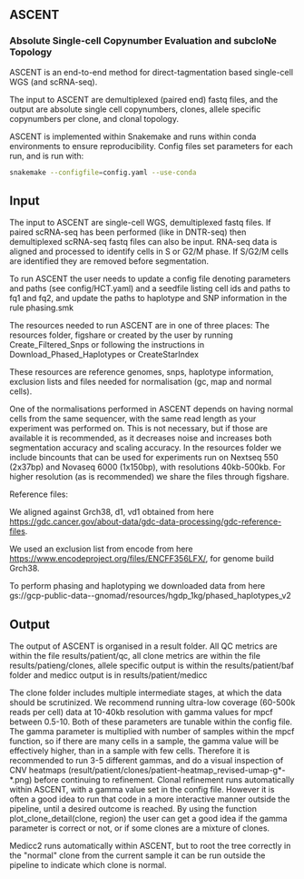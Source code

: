## ASCENT
### Absolute Single-cell Copynumber Evaluation and subcloNe Topology

ASCENT is an end-to-end method for direct-tagmentation based single-cell WGS (and scRNA-seq).

The input to ASCENT are demultiplexed (paired end) fastq files, and the output are absolute single cell copynumbers, clones, allele specific copynumbers per clone, and clonal topology. 

ASCENT is implemented within Snakemake and runs within conda environments to ensure reproducibility. Config files set parameters for each run, and is run with: 
```bash
snakemake --configfile=config.yaml --use-conda
```


## Input
The input to ASCENT are single-cell WGS, demultiplexed fastq files. If paired scRNA-seq has been performed (like in DNTR-seq) then demultiplexed scRNA-seq fastq files can also be input. RNA-seq data is aligned and processed to identify cells in S or G2/M phase. If S/G2/M cells are identified they are removed before segmentation. 

To run ASCENT the user needs to update a config file denoting parameters and paths (see config/HCT.yaml) and a seedfile listing cell ids and paths to fq1 and fq2, and update the paths to haplotype and SNP information in the rule phasing.smk  

The resources needed to run ASCENT are in one of three places: The resources folder, figshare or created by the user by running Create_Filtered_Snps or following the instructions in Download_Phased_Haplotypes or CreateStarIndex

These resources are reference genomes, snps, haplotype information, exclusion lists and files needed for normalisation (gc, map and normal cells). 

One of the normalisations performed in ASCENT depends on having normal cells from the same sequencer, with the same read length as your experiment was performed on. This is not necessary, but if those are available it is recommended, as it decreases noise and increases both segmentation accuracy and scaling accuracy. 
In the resources folder we include bincounts that can be used for experiments run on Nextseq 550 (2x37bp) and Novaseq 6000 (1x150bp), with resolutions 40kb-500kb. For higher resolution (as is recommended) we share the files through figshare. 

Reference files: 

We aligned against Grch38, d1, vd1 obtained from here https://gdc.cancer.gov/about-data/gdc-data-processing/gdc-reference-files. 

We used an exclusion list from encode from here https://www.encodeproject.org/files/ENCFF356LFX/, for genome build Grch38. 

To perform phasing and haplotyping we downloaded data from here gs://gcp-public-data--gnomad/resources/hgdp_1kg/phased_haplotypes_v2 

## Output

The output of ASCENT is organised in a result folder. All QC metrics are within the file results/patient/qc, all clone metrics are within the file results/patieng/clones, allele specific output is within the results/patient/baf folder and medicc output is in results/patient/medicc 

The clone folder includes multiple intermediate stages, at which the data should be scrutinized. We recommend running ultra-low coverage (60-500k reads per cell) data at 10-40kb resolution with gamma values for mpcf between 0.5-10. Both of these parameters are tunable within the config file. The gamma parameter is multiplied with number of samples within the mpcf function, so if there are many cells in a sample, the gamma value will be effectively higher, than in a sample with few cells. Therefore it is recommended to run 3-5 different gammas, and do a visual inspection of CNV heatmaps (result/patient/clones/patient-heatmap_revised-umap-g*-*.png) before continuing to refinement. Clonal refinement runs automatically within ASCENT, with a gamma value set in the config file. However it is often a good idea to run that code in a more interactive manner outside the pipeline, until a desired outcome is reached. By using the function plot_clone_detail(clone, region) the user can get a good idea if the gamma parameter is correct or not, or if some clones are a mixture of clones. 

Medicc2 runs automatically within ASCENT, but to root the tree correctly in the "normal" clone from the current sample it can be run outside the pipeline to indicate which clone is normal.  



